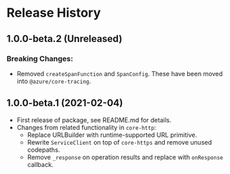 # Release History

## 1.0.0-beta.2 (Unreleased)

### Breaking Changes:

- Removed `createSpanFunction` and `SpanConfig`. These have been moved into
  `@azure/core-tracing`.

## 1.0.0-beta.1 (2021-02-04)

- First release of package, see README.md for details.
- Changes from related functionality in `core-http`:
  - Replace URLBuilder with runtime-supported URL primitive.
  - Rewrite `ServiceClient` on top of `core-https` and remove unused codepaths.
  - Remove `_response` on operation results and replace with `onResponse` callback.

